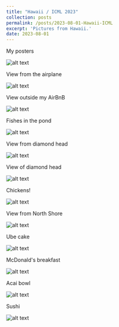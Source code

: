 ```yaml
---
title: "Hawaii / ICML 2023"
collection: posts
permalink: /posts/2023-08-01-Hawaii-ICML
excerpt: 'Pictures from Hawaii.'
date: 2023-08-01
---
```


My posters

![alt text](images/Hawaii_ICML/365232921_6392240480831296_5791298271175306065_n_6392237314164946.jpg)

View from the airplane

![alt text](images/Hawaii_ICML/363433691_6392239840831360_4269591868286802768_n_6392235890831755.jpg)

View outside my AirBnB

![alt text](images/Hawaii_ICML/365230932_6392240084164669_1360966699775965405_n_6392236897498321.jpg)

Fishes in the pond

![alt text](images/Hawaii_ICML/365312740_6392240590831285_8099540421698766063_n_6392237390831605.jpg)

View from diamond head

![alt text](images/Hawaii_ICML/365238699_6392240227497988_11532582121522487_n_6392237077498303.jpg)

View of diamond head

![alt text](images/Hawaii_ICML/365173857_6392240880831256_6034701674532308691_n_6392237817498229.jpg)

Chickens!

![alt text](images/Hawaii_ICML/365211311_6392240614164616_201436757542471400_n_6392237440831600.jpg)

View from North Shore

![alt text](images/Hawaii_ICML/365083328_6392240447497966_261985190140460670_n_6392237250831619.jpg)

Ube cake

![alt text](images/Hawaii_ICML/364762712_6392240314164646_1451956295876625596_n_6392237190831625.jpg)

McDonald's breakfast

![alt text](images/Hawaii_ICML/362949643_6392245257497485_8628983304632082247_n_6392245277497483.jpg)

Acai bowl

![alt text](images/Hawaii_ICML/365252887_6392241090831235_4551379042340733638_n_6392238017498209.jpg)

Sushi

![alt text](images/Hawaii_ICML/365287294_6392241124164565_3669524567548101590_n_6392238084164869.jpg)